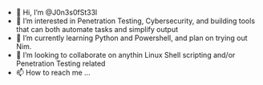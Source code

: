 - 👋 Hi, I’m @J0n3s0fSt33l
- 👀 I’m interested in Penetration Testing, Cybersecurity, and building tools that can both automate tasks and simplify output
- 🌱 I’m currently learning Python and Powershell, and plan on trying out Nim.
- 💞️ I’m looking to collaborate on anythin Linux Shell scripting and/or Penetration Testing related
- 📫 How to reach me ...

<!---
J0n3s0fSt33l/J0n3s0fSt33l is a ✨ special ✨ repository because its `README.md` (this file) appears on your GitHub profile.
You can click the Preview link to take a look at your changes.
--->
